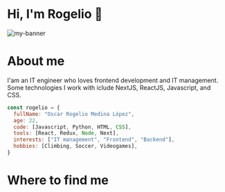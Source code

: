 # Hi, I'm Rogelio 👋
![my-banner](https://user-images.githubusercontent.com/78835316/135918539-edcde123-f6af-4023-9842-4f41716eda17.png)

# About me
I'am an IT engineer who loves frontend development and IT management. Some technologies I work with iclude NextJS, ReactJS, Javascript, and CSS.
```js
const rogelio = {
  fullName: "Oscar Rogelio Medina López",
  age: 22,
  code: [Javascript, Python, HTML, CSS],
  tools: [React, Redux, Node, Next],
  interests: ["IT management", "Frontend", "Backend"],
  hobbies: [Climbing, Soccer, Videogames],
}
```
# Where to find me



<!--
**RogeCS/RogeCS** is a ✨ _special_ ✨ repository because its `README.md` (this file) appears on your GitHub profile.

Here are some ideas to get you started:

- 🔭 I’m currently working on ...
- 🌱 I’m currently learning ...
- 👯 I’m looking to collaborate on ...
- 🤔 I’m looking for help with ...
- 💬 Ask me about ...
- 📫 How to reach me: ...
- 😄 Pronouns: ...
- ⚡ Fun fact: ...
-->
